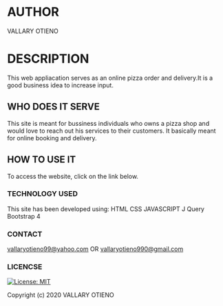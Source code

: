 # AUTHOR
VALLARY OTIENO

# DESCRIPTION
This web appliacation serves as an online pizza order and delivery.It is a good business idea to increase input.

## WHO DOES IT SERVE
This site is meant for bussiness individuals who owns a pizza shop and would love to reach out his services to their customers.
It basically meant for online booking and delivery.

## HOW TO USE IT
To access the website, click on the link below.

### TECHNOLOGY USED
This site has been developed using:
HTML
CSS
JAVASCRIPT
J Query
Bootstrap 4

### CONTACT
vallaryotieno99@yahoo.com
OR 
vallaryotieno990@gmail.com

### LICENCSE
[![License: MIT](https://img.shields.io/badge/License-MIT-yellow.svg)](https://opensource.org/licenses/MIT)

Copyright (c) 2020 VALLARY OTIENO